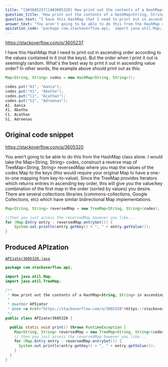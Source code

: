```yaml
---
title: "[Q#3605237][A#3605320] How print out the contents of a HashMap<String, String> in ascending order based on its values?"
question_title: "How print out the contents of a HashMap<String, String> in ascending order based on its values?"
question_text: "I have this HashMap that I need to print out in ascending order according to the values contained in it (not the keys). But the order when I print it out is seemingly random. What's the best way to print it out in ascending value order? In other words, the example above should print out as this:"
answer_text: "You aren't going to be able to do this from the HashMap class alone. I would take the Map<String, String> codes, construct a reverse map of TreeMap<String, String> reversedMap where you map the values of the codes Map to the keys (this would require your original Map to have a one-to-one mapping from key-to-value). Since the TreeMap provides Iterators which returns entries in ascending key order, this will give you the value/key combination of the first map in the order (sorted by values) you desire. There are several collections libraries (commons-collections, Google Collections, etc) which have similar bidirectional Map implementations."
apization_code: "package com.stackoverflow.api;  import java.util.Map; import java.util.TreeMap;  /**  * How print out the contents of a HashMap<String, String> in ascending order based on its values?  *  * @author APIzator  * @see <a href=\"https://stackoverflow.com/a/3605320\">https://stackoverflow.com/a/3605320</a>  */ public class APIzator3605320 {    public static void print() throws RuntimeException {     Map<String, String> reversedMap = new TreeMap<String, String>(codes);     // then you just access the reversedMap however you like...     for (Map.Entry entry : reversedMap.entrySet()) {       System.out.println(entry.getKey() + \", \" + entry.getValue());     }   } }"
---
```


https://stackoverflow.com/q/3605237

I have this HashMap that I need to print out in ascending order according to the values contained in it (not the keys).
But the order when I print it out is seemingly random.
What&#x27;s the best way to print it out in ascending value order?
In other words, the example above should print out as this:


```java
Map<String, String> codes = new HashMap<String, String>();

codes.put("A1", "Aania");
codes.put("X1", "Abatha");
codes.put("C1", "Acathan");
codes.put("S1", "Adreenas");
A1, Aania
X1, Abatha
C1, Acathan
S1, Adreenas
```


## Original code snippet

https://stackoverflow.com/a/3605320

You aren&#x27;t going to be able to do this from the HashMap class alone.
I would take the Map&lt;String, String&gt; codes, construct a reverse map of TreeMap&lt;String, String&gt; reversedMap where you map the values of the codes Map to the keys (this would require your original Map to have a one-to-one mapping from key-to-value). Since the TreeMap provides Iterators which returns entries in ascending key order, this will give you the value/key combination of the first map in the order (sorted by values) you desire.
There are several collections libraries (commons-collections, Google Collections, etc) which have similar bidirectional Map implementations.

```java
Map<String, String> reversedMap = new TreeMap<String, String>(codes);

//then you just access the reversedMap however you like...
for (Map.Entry entry : reversedMap.entrySet()) {
    System.out.println(entry.getKey() + ", " + entry.getValue());
}
```

## Produced APIzation

[`APIzator3605320.java`](https://github.com/pasqualesalza/apization-temp-data/raw/master/apizations/java/APIzator3605320.java)

```java
package com.stackoverflow.api;

import java.util.Map;
import java.util.TreeMap;

/**
 * How print out the contents of a HashMap<String, String> in ascending order based on its values?
 *
 * @author APIzator
 * @see <a href="https://stackoverflow.com/a/3605320">https://stackoverflow.com/a/3605320</a>
 */
public class APIzator3605320 {

  public static void print() throws RuntimeException {
    Map<String, String> reversedMap = new TreeMap<String, String>(codes);
    // then you just access the reversedMap however you like...
    for (Map.Entry entry : reversedMap.entrySet()) {
      System.out.println(entry.getKey() + ", " + entry.getValue());
    }
  }
}

```